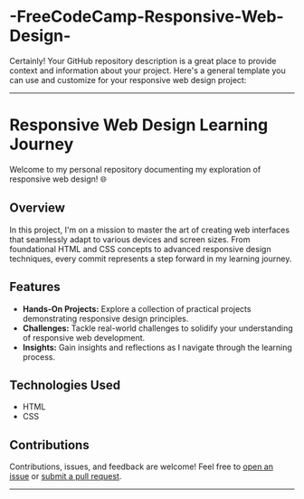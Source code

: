 # -FreeCodeCamp-Responsive-Web-Design-
Certainly! Your GitHub repository description is a great place to provide context and information about your project. Here's a general template you can use and customize for your responsive web design project:

---

# Responsive Web Design Learning Journey

Welcome to my personal repository documenting my exploration of responsive web design! 🌐

## Overview

In this project, I'm on a mission to master the art of creating web interfaces that seamlessly adapt to various devices and screen sizes. From foundational HTML and CSS concepts to advanced responsive design techniques, every commit represents a step forward in my learning journey.

## Features

- **Hands-On Projects:** Explore a collection of practical projects demonstrating responsive design principles.
- **Challenges:** Tackle real-world challenges to solidify your understanding of responsive web development.
- **Insights:** Gain insights and reflections as I navigate through the learning process.

## Technologies Used

- HTML
- CSS

## Contributions

Contributions, issues, and feedback are welcome! Feel free to [open an issue](link-to-issues) or [submit a pull request](link-to-pulls).

---
